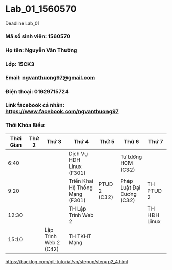 # Lab_01_1560570
Deadline Lab_01
### Mã số sinh viên: 1560570
### Họ tên: Nguyễn Văn Thưởng
### Lớp: 15CK3
### Email: ngvanthuong97@gmail.com
### Điện thoại: 01629715724
### Link facebook cá nhân: https://www.facebook.com/ngvanthuong97
### Thời Khóa Biểu:
Thời Gian | Thứ 2 | Thứ 3 | Thứ 4 | Thứ 5 | Thứ 6  | Thứ 7
--------- | ----- | ----- | ----- | ----- | ----- | -----
6:40 | | | Dịch Vụ HĐH Linux (F301) | | Tư tưởng HCM (C32) | |
9:20 | | | Triển Khai Hệ Thống Mạng (F301) | PTUD 2 (C32) | Pháp Luật Đại Cương (C32) | TH PTUD 2
12:30 | | | TH Lập Trình Web 2 | | | TH HĐH Linux
15:10 | | Lập Trình Web 2 (C42) | TH TKHT Mạng | | |  |

https://backlog.com/git-tutorial/vn/stepup/stepup2_4.html
